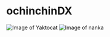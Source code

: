 # ochinchinDX
![Image of Yaktocat](https://octodex.github.com/images/yaktocat.png)
![Image of nanka](https://pbs.twimg.com/media/F0lML4caQAEAS-X?format=jpg&name=small)
